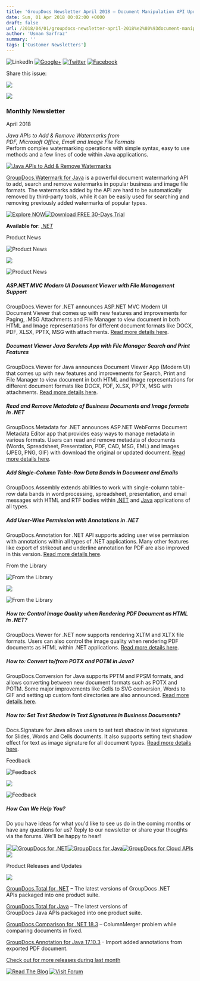 ```yaml
---
title: 'GroupDocs Newsletter April 2018 – Document Manipulation API Updates and Code Examples'
date: Sun, 01 Apr 2018 00:02:00 +0000
draft: false
url: /2018/04/01/groupdocs-newsletter-april-2018%e2%80%93document-manipulation-api-updates/
author: 'Usman Sarfraz'
summary: ''
tags: ['Customer Newsletters']
---
```


![LinkedIn](https://newsletter.groupdocs.com/uploadimages/image/linkedIn-Icon.png) [![Google+](https://newsletter.groupdocs.com/uploadimages/image/googlePlus-Icon.png)](https://plus.google.com/u/0/b/103611049630322465740/+GroupDocs/?utm_source=nl&utm_campaign=nl-apr18&utm_medium=link) [![Twitter](https://newsletter.groupdocs.com/uploadimages/image/twitter-Icon.png)](https://twitter.com/GroupDocs?utm_source=nl&utm_campaign=nl-apr18&utm_medium=link) [![Facebook](https://newsletter.groupdocs.com/uploadimages/image/facebook-Icon.png)](https://www.facebook.com/GroupDocsApp/?utm_source=nl&utm_campaign=nl-apr18&utm_medium=link)

Share this issue:

![](https://newsletter.groupdocs.com/uploadimages/image/asposeimages/newsletter/separator-690px.png)

[![](https://newsletter.groupdocs.com/uploadimages/image/logo-white.png)](https://www.groupdocs.com/?utm_source=nl&utm_campaign=nl-apr18&utm_medium=link)

### Monthly Newsletter

April 2018

_Java APIs to Add & Remove Watermarks from_  
_PDF, Microsoft Office, Email and Image File Formats_  
Perform complex watermarking operations with simple syntax, easy to use methods and a few lines of code within Java applications.

[![Java APIs to Add & Remove Watermarks](https://newsletter.groupdocs.com/uploadimages/image/advert_apr_2018.png)](https://products.groupdocs.com/watermark/java?utm_source=nl&utm_campaign=nl-apr18&utm_medium=link)

[GroupDocs.Watermark for Java](https://products.groupdocs.com/watermark/java?utm_source=nl&utm_campaign=nl-apr18&utm_medium=link) is a powerful document watermarking API to add, search and remove watermarks in popular business and image file formats. The watermarks added by the API are hard to be automatically removed by third-party tools, while it can be easily used for searching and removing previously added watermarks of popular types.

[![Explore NOW](https://newsletter.groupdocs.com/uploadimages/image/ActionButtonsMar2018%283%29.png "Explore NOW")](https://products.groupdocs.com/watermark?utm_source=nl&utm_campaign=nl-apr18&utm_medium=link)[![Download FREE 30-Days Trial](https://newsletter.groupdocs.com/uploadimages/image/advertActionButton-free%2817%29.png "Download FREE 30-Days Trial")](https://downloads.groupdocs.com/editor?utm_source=nl&utm_campaign=nl-apr18&utm_medium=link)

**Available for**: _[.NET](https://products.groupdocs.com/watermark/net?utm_source=nl&utm_campaign=nl-apr18&utm_medium=link)_

Product News

![Product News](https://newsletter.groupdocs.com/uploadimages/image/asposeimages/newsletter/productNews-Icon.png)

![](https://newsletter.groupdocs.com/uploadimages/image/asposeimages/newsletter/separator-630px.png)

![Product News](https://newsletter.groupdocs.com/uploadimages/image/asposeimages/newsletter/productNews-Icon.png)

##### ASP.NET MVC Modern UI Document Viewer with File Management Support

GroupDocs.Viewer for .NET announces ASP.NET MVC Modern UI Document Viewer that comes up with new features and improvements for Paging, .MSG Attachments and File Manager to view document in both HTML and Image representations for different document formats like DOCX, PDF, XLSX, PPTX, MSG with attachments. [Read more details here](https://blog.groupdocs.com/2018/03/16/groupdocs.viewer-.net-asp.net-mvc-document-viewer-app-v1.5.0-file-manager/?utm_source=nl&utm_campaign=nl-apr18&utm_medium=link).

##### Document Viewer Java Servlets App with File Manager Search and Print Features

GroupDocs.Viewer for Java announces Document Viewer App (Modern UI) that comes up with new features and improvements for Search, Print and File Manager to view document in both HTML and Image representations for different document formats like DOCX, PDF, XLSX, PPTX, MSG with attachments. [Read more details here](https://blog.groupdocs.com/2018/03/09/groupdocs.viewer-java-document-viewer-java-servlets-app-v3.2.0-file-manager-search-print-features/?utm_source=nl&utm_campaign=nl-apr18&utm_medium=link).

##### Read and Remove Metadata of Business Documents and Image formats in .NET

GroupDocs.Metadata for .NET announces ASP.NET WebForms Document Metadata Editor app that provides easy ways to manage metadata in various formats. Users can read and remove metadata of documents (Words, Spreadsheet, Presentation, PDF, CAD, MSG, EML) and images (JPEG, PNG, GIF) with download the original or updated document. [Read more details here](https://blog.groupdocs.com/2018/03/23/asp.net-webforms-document-metadata-editor-app-v2.0.0-groupdocs.metadata-.net/?utm_source=nl&utm_campaign=nl-apr18&utm_medium=link).

##### Add Single-Column Table-Row Data Bands in Document and Emails

GroupDocs.Assembly extends abilities to work with single-column table-row data bands in word processing, spreadsheet, presentation, and email messages with HTML and RTF bodies within [.NET](https://blog.groupdocs.com/2018/03/19/support-for-single-column-table-row-data-bands-in-groupdocs.assembly-for-.net-18.2/?utm_source=nl&utm_campaign=nl-apr18&utm_medium=link) and [Java](https://blog.groupdocs.com/2018/03/19/work-with-table-row-data-bands-and-conditional-blocks-in-groupdocs.assembly-for-java-18.2/?utm_source=nl&utm_campaign=nl-apr18&utm_medium=link) applications of all types.

##### Add User-Wise Permission with Annotations in .NET

GroupDocs.Annotation for .NET API supports adding user wise permission with annotations within all types of .NET applications. Many other features like export of strikeout and underline annotation for PDF are also improved in this version. [Read more details here](https://blog.groupdocs.com/2018/03/14/.net-annotation-api-v18.3/?utm_source=nl&utm_campaign=nl-apr18&utm_medium=link).

From the Library

![From the Library](https://newsletter.groupdocs.com/uploadimages/image/asposeimages/newsletter/fromLibrary-Icon.png)

![](https://newsletter.groupdocs.com/uploadimages/image/asposeimages/newsletter/separator-630px.png)

![From the Library](https://newsletter.groupdocs.com/uploadimages/image/asposeimages/newsletter/fromLibrary-Icon.png)

##### How to: Control Image Quality when Rendering PDF Document as HTML in .NET?

GroupDocs.Viewer for .NET now supports rendering XLTM and XLTX file formats. Users can also control the image quality when rendering PDF documents as HTML within .NET applications. [Read more details here](https://blog.groupdocs.com/2018/03/11/control-image-quality-when-rendering-pdf-document-as-html-using-groupdocs.viewer-for-.net-18.3/?utm_source=nl&utm_campaign=nl-apr18&utm_medium=link).

##### How to: Convert to/from POTX and POTM in Java?

GroupDocs.Conversion for Java supports PPTM and PPSM formats, and allows converting between new document formats such as POTX and POTM. Some major improvements like Cells to SVG conversion, Words to GIF and setting up custom font directories are also announced. [Read more details here](https://blog.groupdocs.com/2018/03/14/conversion-potx-format-supported-groupdocs.conversion-java-17.12/?utm_source=nl&utm_campaign=nl-apr18&utm_medium=link).

##### How to: Set Text Shadow in Text Signatures in Business Documents?

Docs.Signature for Java allows users to set text shadow in text signatures for Slides, Words and Cells documents. It also supports setting text shadow effect for text as image signature for all document types. [Read more details here](https://blog.groupdocs.com/2018/02/28/java-e-signing-api-v18.1/?utm_source=nl&utm_campaign=nl-apr18&utm_medium=link).

Feedback

![Feedback](https://newsletter.groupdocs.com/uploadimages/image/asposeimages/newsletter/giveFeedback-Icon.png)

![](https://newsletter.groupdocs.com/uploadimages/image/asposeimages/newsletter/separator-630px.png)

![Feedback](https://newsletter.groupdocs.com/uploadimages/image/asposeimages/newsletter/giveFeedback-Icon.png)

##### How Can We Help You?

Do you have ideas for what you'd like to see us do in the coming months or have any questions for us? Reply to our newsletter or share your thoughts via the forums. We'll be happy to hear!

![](https://www.aspose.com/Images/Newsletter/april-2017/spacer-nl.png)[![GroupDocs for .NET](https://newsletter.groupdocs.com/uploadimages/image/dotNet-Icon.png)](https://products.groupdocs.com/total/net?utm_source=nl&utm_campaign=nl-apr18&utm_medium=link)[![GroupDocs for Java](https://newsletter.groupdocs.com/uploadimages/image/java-Icon.png)](https://products.groupdocs.com/total/java?utm_source=nl&utm_campaign=nl-apr18&utm_medium=link)[![GroupDocs for Cloud APIs](https://newsletter.groupdocs.com/uploadimages/image/cloudApi-Icon.png)](https://www.groupdocs.cloud/?utm_source=nl&utm_campaign=nl-apr18&utm_medium=link)![](https://www.aspose.com/Images/Newsletter/april-2017/spacer-nl.png)

Product Releases and Updates

![](https://newsletter.groupdocs.com/uploadimages/image/asposeimages/newsletter/separator-630px.png)

[GroupDocs.Total for .NET](https://products.groupdocs.com/total/net?utm_source=nl&utm_campaign=nl-apr18&utm_medium=link) – The latest versions of GroupDocs .NET APIs packaged into one product suite.

[GroupDocs.Total for Java](https://products.groupdocs.com/total/java?utm_source=nl&utm_campaign=nl-apr18&utm_medium=link) – The latest versions of GroupDocs Java APIs packaged into one product suite.

[GroupDocs.Comparison for .NET 18.3](https://blog.groupdocs.com/2018/03/12/columnmerger-problem-is-fixed-in-groupdocs.comparison-for-.net-18.3/?utm_source=nl&utm_campaign=nl-apr18&utm_medium=link) – ColumnMerger problem while comparing documents in fixed.

[GroupDocs.Annotation for Java 17.10.3](https://blog.groupdocs.com/2018/02/28/java-annotation-api-17.10.3/?utm_source=nl&utm_campaign=nl-apr18&utm_medium=link) - Import added annotations from exported PDF document.

[Check out for more releases during last month](https://downloads.groupdocs.com/?utm_source=nl&utm_campaign=nl-apr18&utm_medium=link)

[![Read The Blog](https://newsletter.groupdocs.com/uploadimages/image/readBlog-ActionButton%281%29.png)](https://blog.groupdocs.com/?utm_source=nl&utm_campaign=nl-apr18&utm_medium=link) [![Visit Forum](https://newsletter.groupdocs.com/uploadimages/image/visitForum-ActionButton%281%29.png)](https://forum.groupdocs.com/?utm_source=nl&utm_campaign=nl-apr18&utm_medium=link)





